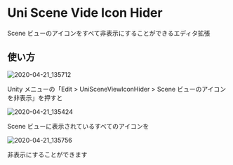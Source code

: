 # Uni Scene Vide Icon Hider

Scene ビューのアイコンをすべて非表示にすることができるエディタ拡張

## 使い方

![2020-04-21_135712](https://user-images.githubusercontent.com/6134875/79827011-2da23080-83d8-11ea-9aa6-b80b7efb2fe3.png)

Unity メニューの「Edit > UniSceneViewIconHider > Scene ビューのアイコンを非表示」を押すと  

![2020-04-21_135424](https://user-images.githubusercontent.com/6134875/79827010-2d099a00-83d8-11ea-816e-c4231737fa1e.png)

Scene ビューに表示されているすべてのアイコンを  

![2020-04-21_135756](https://user-images.githubusercontent.com/6134875/79827012-2e3ac700-83d8-11ea-81ad-a5e7246c4cd4.png)

非表示にすることができます  
